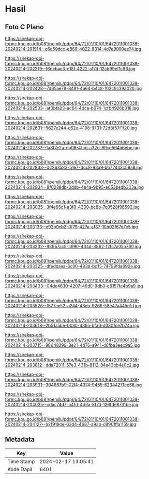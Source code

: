 # Hasil

## Foto C Plano

https://sirekap-obj-formc.kpu.go.id/b081/pemilu/pdpr/64/72/01/10/01/6472011001038-20240214-201914--c6c59dcc-e866-4022-8314-4d7e9000ee74.jpg

https://sirekap-obj-formc.kpu.go.id/b081/pemilu/pdpr/64/72/01/10/01/6472011001038-20240214-202319--f6dcbac3-e18f-4222-a17d-12ab99ef1c66.jpg

https://sirekap-obj-formc.kpu.go.id/b081/pemilu/pdpr/64/72/01/10/01/6472011001038-20240214-202428--7d65ae78-8481-4a64-b4c8-f02c9c39a020.jpg

https://sirekap-obj-formc.kpu.go.id/b081/pemilu/pdpr/64/72/01/10/01/6472011001038-20240214-202533--af0bfa23-ac64-4dca-b674-1cfb4926b318.jpg

https://sirekap-obj-formc.kpu.go.id/b081/pemilu/pdpr/64/72/01/10/01/6472011001038-20240214-202631--5627e244-c62e-4198-9731-72d3f57f1f20.jpg

https://sirekap-obj-formc.kpu.go.id/b081/pemilu/pdpr/64/72/01/10/01/6472011001038-20240214-202737--1a3f7e2a-eb08-4fcd-a32d-69ce564b6ebe.jpg

https://sirekap-obj-formc.kpu.go.id/b081/pemilu/pdpr/64/72/01/10/01/6472011001038-20240214-202833--02263583-51e7-4cc8-93a9-bb77443c58a8.jpg

https://sirekap-obj-formc.kpu.go.id/b081/pemilu/pdpr/64/72/01/10/01/6472011001038-20240214-202934--8f0288db-3ddb-4e4a-9b95-e653bedb303a.jpg

https://sirekap-obj-formc.kpu.go.id/b081/pemilu/pdpr/64/72/01/10/01/6472011001038-20240214-203035--3f4e96c1-a3f0-4300-bc8b-7c0528f96593.jpg

https://sirekap-obj-formc.kpu.go.id/b081/pemilu/pdpr/64/72/01/10/01/6472011001038-20240214-203133--e92b0eb2-0f79-427a-af37-10b02f67d7e5.jpg

https://sirekap-obj-formc.kpu.go.id/b081/pemilu/pdpr/64/72/01/10/01/6472011001038-20240214-203232--93957ac5-c990-434d-8862-f2fc7a05b760.jpg

https://sirekap-obj-formc.kpu.go.id/b081/pemilu/pdpr/64/72/01/10/01/6472011001038-20240214-203325--dfeddaea-6c00-493d-bd15-74798fda692e.jpg

https://sirekap-obj-formc.kpu.go.id/b081/pemilu/pdpr/64/72/01/10/01/6472011001038-20240214-203433--04de4630-4207-49d0-9db0-c8157fa4b9a9.jpg

https://sirekap-obj-formc.kpu.go.id/b081/pemilu/pdpr/64/72/01/10/01/6472011001038-20240214-203526--f577ee52-a244-43eb-9269-58e47a445e1d.jpg

https://sirekap-obj-formc.kpu.go.id/b081/pemilu/pdpr/64/72/01/10/01/6472011001038-20240214-203618--2b51a5be-0080-439a-bfa6-d030fce7b74a.jpg

https://sirekap-obj-formc.kpu.go.id/b081/pemilu/pdpr/64/72/01/10/01/6472011001038-20240214-203715--98648299-3e21-4d76-a941-d6fba3eec9a5.jpg

https://sirekap-obj-formc.kpu.go.id/b081/pemilu/pdpr/64/72/01/10/01/6472011001038-20240214-203812--dda72011-57e3-431b-8112-84e43bb4e0c2.jpg

https://sirekap-obj-formc.kpu.go.id/b081/pemilu/pdpr/64/72/01/10/01/6472011001038-20240214-203931--304867b9-02f4-4374-9455-62344271ce66.jpg

https://sirekap-obj-formc.kpu.go.id/b081/pemilu/pdpr/64/72/01/10/01/6472011001038-20240214-204035--cdac74d7-b41d-4d6a-8f7d-126fde8731be.jpg

https://sirekap-obj-formc.kpu.go.id/b081/pemilu/pdpr/64/72/01/10/01/6472011001038-20240214-204127--b2f919de-63d4-4687-a9ab-d990fffa1159.jpg


## Metadata

| Key        | Value               |
| ---------- | ------------------- |
| Time Stamp | 2024-02-17 13:05:41 |
| Kode Dapil | 6401                |



